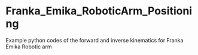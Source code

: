 # Franka_Emika_RoboticArm_Positioning
Example python codes of the forward and inverse kinematics for Franka Emika Robotic arm

